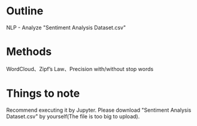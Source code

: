 # Outline
NLP - Analyze "Sentiment Analysis Dataset.csv" 
# Methods
WordCloud、Zipfʼs Law、Precision with/without stop  words
# Things to note
Recommend executing it by Jupyter. 
Please download "Sentiment Analysis Dataset.csv" by yourself(The file is too big to upload). 


